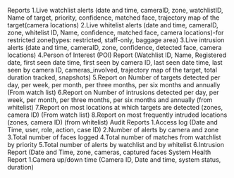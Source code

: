 Reports
1.Live watchlist alerts (date and time, cameraID, zone, watchlistID, Name of target, priority, confidence, matched face, trajectory map of the target(camera locations)
2.Live whitelist alerts (date and time, cameraID, zone, whitelist ID, Name, confidence, matched face, camera locations)-for restricted zone(types: restricted, staff-only, baggage area)
3.Live intrusion alerts (date and time, cameraID, zone, confidence, detected face, camera locations)
4.Person of Interest (POI) Report (Watchlist ID, Name, Registered date, first seen date time, first seen by camera ID, last seen date time, last seen by camera ID, cameras_involved, trajectory map of the target, total duration tracked, snapshots)
5.Report on Number of targets detected per day, per week, per month, per three months, per six months and annually (From watch list)
6.Report on Number of intrusions detected per day, per week, per month, per three months, per six months and annually (from whitelist)
7.Report on most locations at which targets are detected (zones, camera ID) (From watch list)
8.Report on most frequently intruded locations (zones, camera ID) (from whitelist)
Audit Reports
1.Access log (Date and Time, user, role, action, case ID)
2.Number of alerts by camera and zone
3.Total number of faces logged
4.Total number of matches from watchlist by priority
5.Total number of alerts by watchlist and by whitelist
6.Intrusion Report (Date and Time, zone, cameras, captured faces
System Health Report
1.Camera up/down time (Camera ID, Date and time, system status, duration)
